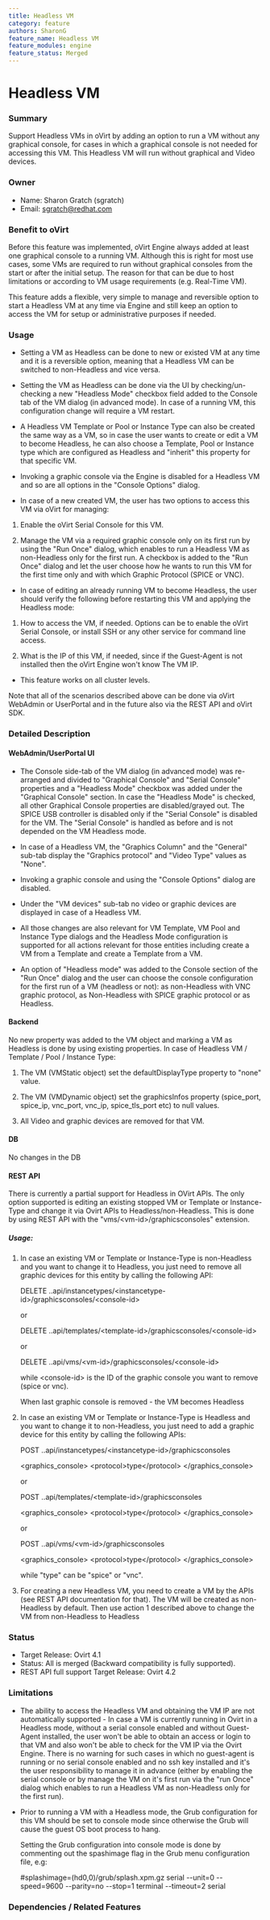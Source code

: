 ```yaml
---
title: Headless VM 
category: feature
authors: SharonG
feature_name: Headless VM
feature_modules: engine
feature_status: Merged
---
```


# Headless VM

### Summary

Support Headless VMs in oVirt by adding an option to run a VM without any graphical console, for cases in which a graphical console is not needed for accessing this VM. This Headless VM will run without graphical and Video devices.

### Owner

*   Name: Sharon Gratch (sgratch)
*   Email: <sgratch@redhat.com>

### Benefit to oVirt

Before this feature was implemented, oVirt Engine always added at least one graphical console to a running VM. Although this is right for most use cases, some VMs are required to run without graphical consoles from the start or after the initial setup. The reason for that can be due to host limitations or according to VM usage requirements (e.g. Real-Time VM).

This feature adds a flexible, very simple to manage and reversible option to start a Headless VM at any time via Engine and still keep an option to access the VM for setup or administrative purposes if needed.

### Usage

*   Setting a VM as Headless can be done to new or existed VM at any time and it is a reversible option, meaning that a Headless VM can be switched to non-Headless and vice versa.

*   Setting the VM as Headless can be done via the UI by checking/un-checking a new "Headless Mode" checkbox field added to the Console tab of the VM dialog (in advanced mode). In case of a running VM, this configuration change will require a VM restart. 

*   A Headless VM Template or Pool or Instance Type can also be created the same way as a VM, so in case the user wants to create or edit a VM to become Headless, he can also choose a Template, Pool or Instance type which are configured as Headless and "inherit" this property for that specific VM.

*   Invoking a graphic console via the Engine is disabled for a Headless VM and so are all options in the "Console Options" dialog.

*   In case of a new created VM, the user has two options to access this VM via oVirt for managing:

  1. Enable the oVirt Serial Console for this VM.

  2. Manage the VM via a required graphic console only on its first run by using the "Run Once" dialog, which enables 
     to run a Headless VM as non-Headless only for the first run. 
     A checkbox is added to the "Run Once" dialog and let the user choose how he wants to run this VM for the first 
     time only and with which Graphic Protocol (SPICE or VNC).  

*   In case of editing an already running VM to become Headless, the user should verify the following before restarting this VM and applying the Headless mode:

  1. How to access the VM, if needed. Options can be to enable the oVirt Serial Console, or install SSH or any 
     other service for command line access.

  2. What is the IP of this VM, if needed, since if the Guest-Agent is not installed then the oVirt Engine won't 
     know The VM IP.
     
*   This feature works on all cluster levels.     

Note that all of the scenarios described above can be done via oVirt WebAdmin or UserPortal and in the future also via the REST API and oVirt SDK.

### Detailed Description

#### WebAdmin/UserPortal UI

*   The Console side-tab of the VM dialog (in advanced mode) was re-arranged and divided to "Graphical Console" and "Serial Console" properties and a "Headless Mode" checkbox was added under the "Graphical Console" section. In case the "Headless Mode" is checked, all other Graphical Console properties are disabled/grayed out. The SPICE USB controller is disabled only if the "Serial Console" is disabled for the VM. The "Serial Console" is handled as before and is not depended on the VM Headless mode.

*   In case of a Headless VM, the "Graphics Column" and the "General" sub-tab display the "Graphics protocol" and "Video Type" values as "None". 

*   Invoking a graphic console and using the "Console Options" dialog are disabled.

*   Under the "VM devices" sub-tab no video or graphic devices are displayed in case of a Headless VM.

*   All those changes are also relevant for VM Template, VM Pool and Instance Type dialogs and the Headless Mode configuration is supported for all actions relevant for those entities including create a VM from a Template and create a Template from a VM.

*   An option of "Headless mode" was added to the Console section of the "Run Once" dialog and the user can choose the console configuration for the first run of a VM (headless or not): as non-Headless with VNC graphic protocol, as Non-Headless with SPICE graphic protocol or as Headless.

#### Backend

No new property was added to the VM object and marking a VM as Headless is done by using existing properties. 
In case of Headless VM / Template / Pool / Instance Type:

1. The VM (VMStatic object) set the defaultDisplayType property to "none" value.

2. The VM (VMDynamic object) set the graphicsInfos property (spice_port, spice_ip, vnc_port, vnc_ip, spice_tls_port etc) to null values.

3. All Video and graphic devices are removed for that VM.

#### DB

No changes in the DB

#### REST API

There is currently a  partial support for Headless in OVirt APIs.
The only option supported is editing an existing stopped VM or Template or Instance-Type and change it via Ovirt APIs to Headless/non-Headless.
This is done by using REST API with the "vms/\<vm-id\>/graphicsconsoles" extension.
##### Usage:
1. In case an existing VM or Template or Instance-Type is non-Headless and you want to change it to Headless, 
    you just need to remove all graphic devices for this entity by calling the following API:
    
    DELETE  ..api/instancetypes/\<instancetype-id>\/graphicsconsoles/\<console-id>

    or

    DELETE  ..api/templates/\<template-id\>/graphicsconsoles/\<console-id\>

    or

    DELETE  ..api/vms/\<vm-id\>/graphicsconsoles/\<console-id\>

    while \<console-id\> is the ID of the graphic console you want to remove (spice or vnc).
  
    When last graphic console is removed - the VM becomes Headless

2. In case an existing VM or Template or Instance-Type is Headless and you want to change it to non-Headless, 
    you just need to add a graphic device for this entity by calling the following APIs:
    
    POST  ..api/instancetypes/\<instancetype-id\>/graphicsconsoles
    
    \<graphics_console\>
    \<protocol\>type\</protocol\>
    \</graphics_console\>
    
    or
    
    POST  ..api/templates/\<template-id\>/graphicsconsoles
    
    \<graphics_console\>
    \<protocol\>type\</protocol\>
    \</graphics_console\>
    
    or
    
    POST  ..api/vms/\<vm-id\>/graphicsconsoles
    
    \<graphics_console\>
    \<protocol\>type\</protocol\>
    \</graphics_console\>
    
    while "type" can be "spice" or "vnc".
    
 3. For creating a new Headless VM, you need to create a VM by the APIs (see REST API documentation for that). The VM will be created as non-Headless by default. Then use action 1 described above to change the VM from non-Headless to Headless
    
    

### Status

*   Target Release: Ovirt 4.1
*   Status: All is merged (Backward compatibility is fully supported).
*   REST API full support Target Release: Ovirt 4.2

### Limitations

*   The ability to access the Headless VM and obtaining the VM IP are not automatically supported -
In case a VM is currently running in Ovirt in a Headless mode, without a serial console enabled and without Guest-Agent installed, the user won't be able to obtain an access or login to that VM and also won't be able to check for the VM IP via the Ovirt Engine. 
There is no warning for such cases in which no guest-agent is running or no serial console enabled and no ssh key installed and it's the user responsibility to manage it in advance (either by enabling the serial console or by manage the VM on it's first run via the "run Once" dialog which enables to run a Headless VM as non-Headless only for the first run).
*   Prior to  running a VM with a Headless mode, the Grub configuration for this VM should be set to console mode since otherwise the Grub will cause the guest OS boot process to hang.

    Setting the Grub configuration into console mode is done by commenting out the spashimage flag in the Grub menu configuration file, e.g:

    \#splashimage=(hd0,0)/grub/splash.xpm.gz serial --unit=0 --speed=9600 --parity=no --stop=1 terminal --timeout=2 serial

### Dependencies / Related Features
